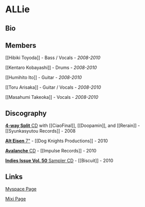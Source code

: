 # ALLie
 
## Bio
 
## Members

[[Hibiki Toyoda]] - Bass / Vocals - _2008-2010_

[[Kentaro Kobayashi]] - Drums - _2008-2010_

[[Humihito Ito]] - Guitar - _2008-2010_

[[Toru Arisaka]] - Guitar / Vocals - _2008-2010_

[[Masahumi Takeoka]] - Vocals - _2008-2010_

## Discography
 
 [**4-way Split** CD](https://www.discogs.com/CiaoFinal-Rerain-Doopamin-Allie-4-Way-Split/release/3582508) with [[CiaoFinal]], [[Doopamin]], and [[Rerain]] - [[Syunkasyutou Records]] - 2008
 
 [**Alt Eisen** 7"](https://www.discogs.com/ALLie-Alt-Eisen-/release/3525001) - [[Dog Knights Productions]] - 2010
 
 [**Avalanche** CD](https://www.discogs.com/Allie-Avalanche/release/5512077) - [[Impulse Records]] - 2010
 
 [**Indies Issue Vol. 50** Sampler CD](https://www.discogs.com/Various-Indies-Issue-Vol50/release/12471145) - [[Biscuit]] - 2010
 
## Links
 
 [Myspace Page](https://myspace.com/alliexotodekai)

[Mixi Page](https://mixi.jp/view_community.pl?id=1983005)
 